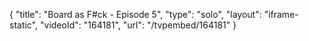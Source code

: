 {
    "title": "Board as F#ck - Episode 5",
    "type": "solo",
    "layout": "iframe-static",
    "videoId": "164181",
    "url": "\/tvpembed\/164181"
}